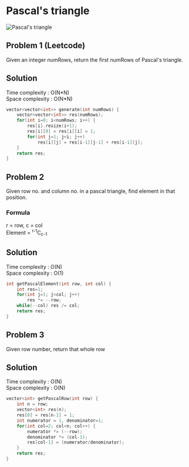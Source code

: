 # Pascal's triangle

![Pascal's triangle](https://upload.wikimedia.org/wikipedia/commons/0/0d/PascalTriangleAnimated2.gif)

## Problem 1 (Leetcode)

Given an integer numRows, return the first numRows of Pascal's triangle.

## Solution

Time complexity : O(N\*N)  
Space complexity : O(N\*N)

```cpp
vector<vector<int>> generate(int numRows) {
    vector<vector<int>> res(numRows);
    for(int i=0; i<numRows; i++) {
        res[i].resize(i+1);
        res[i][0] = res[i][i] = 1;
        for(int j=1; j<i; j++)
            res[i][j] = res[i-1][j-1] + res[i-1][j];
    }
    return res;
}
```

## Problem 2

Given row no. and column no. in a pascal triangle, find element in that position.

### Formula

r = row, c = col  
Element = <sup>r-1</sup>C<sub>c-1</sub>

## Solution

Time complexity : O(N)  
Space complexity : O(1)

```cpp
int getPascalElement(int row, int col) {
    int res=1;
    for(int j=1; j<col; j++)
        res *= --row;
    while(--col) res /= col;
    return res;
}
```

## Problem 3

Given row number, return that whole row

## Solution

Time complexity : O(N)  
Space complexity : O(N)

```cpp
vector<int> getPascalRow(int row) {
    int n = row;
    vector<int> res(n);
    res[0] = res[n-1] = 1;
    int numerator = 1, denominator=1;
    for(int col=2; col<n; col++) {
        numerator *= (--row);
        denominator *= (col-1);
        res[col-1] = (numerator/denominator);
    }
    return res;
}
```